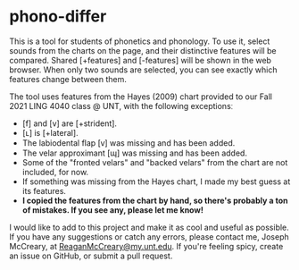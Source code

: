 # phono-differ

This is a tool for students of phonetics and phonology. To use it, select sounds from the charts on the page, and their distinctive features will be compared. Shared [+features] and [-features] will be shown in the web browser. When only two sounds are selected, you can see exactly which features change between them.

The tool uses features from the Hayes (2009) chart provided to our Fall 2021 LING 4040 class @ UNT, with the following exceptionsː
- [f] and [v] are [+strident].
- [ʟ] is [+lateral].
- The labiodental flap [ⱱ] was missing and has been added.
- The velar approximant [ɰ] was missing and has been added.
- Some of the "fronted velars" and "backed velars" from the chart are not included, for now.
- If something was missing from the Hayes chart, I made my best guess at its features.
- **I copied the features from the chart by hand, so there's probably a ton of mistakes. If you see any, please let me know!**

I would like to add to this project and make it as cool and useful as possible. If you have any suggestions or catch any errors, please contact me, Joseph McCreary, at ReaganMcCreary@my.unt.edu. If you're feeling spicy, create an issue on GitHub, or submit a pull request.
